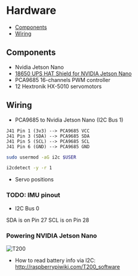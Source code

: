 # Hardware

- [Components](#components)
- [Wiring](#wiring)

## Components

- Nvidia Jetson Nano
- [18650 UPS HAT Shield for NVIDIA Jetson Nano](http://raspberrypiwiki.com/T200)
- PCA9685 16-channels PWM controller
- 12 Hextronik HX-5010 servomotors

## Wiring

- PCA9685 to Nvidia Jetson Nano (I2C Bus 1)

```no-lang
J41 Pin 1 (3v3) --> PCA9685 VCC
J41 Pin 3 (SDA) --> PCA9685 SDA
J41 Pin 5 (SCL) --> PCA9685 SCL
J41 Pin 6 (GND) --> PCA9685 GND
```

```bash
sudo usermod -aG i2c $USER

i2cdetect -y -r 1
```

- Servo positions

### TODO: IMU pinout

- I2C Bus 0

SDA is on Pin 27
SCL is on Pin 28

### Powering NVIDIA Jetson Nano

![T200](https://raspberrypiwiki.com/images/b/bc/T200-Interface-schematic.jpg)

- How to read battery info via I2C: <http://raspberrypiwiki.com/T200_software>
